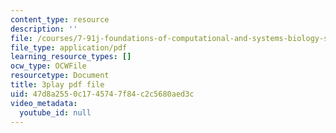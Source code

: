 ```yaml
---
content_type: resource
description: ''
file: /courses/7-91j-foundations-of-computational-and-systems-biology-spring-2014/47d8a2550c1745747f84c2c5680aed3c_MniYgsZSp30.pdf
file_type: application/pdf
learning_resource_types: []
ocw_type: OCWFile
resourcetype: Document
title: 3play pdf file
uid: 47d8a255-0c17-4574-7f84-c2c5680aed3c
video_metadata:
  youtube_id: null
---
```

